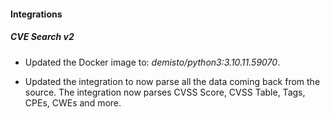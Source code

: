 
#### Integrations

##### CVE Search v2
- Updated the Docker image to: *demisto/python3:3.10.11.59070*.



- Updated the integration to now parse all the data coming back from the source. The integration now parses CVSS Score, CVSS Table, Tags, CPEs, CWEs and more.
